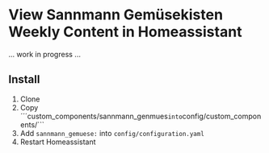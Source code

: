 # View Sannmann Gemüsekisten Weekly Content in Homeassistant

... work in progress ...

## Install

1. Clone
2. Copy ´´´custom_components/sannmann_genmues``` into ```config/custom_components/```
3. Add ```sannmann_gemuese:``` into ```config/configuration.yaml```
4. Restart Homeassistant
